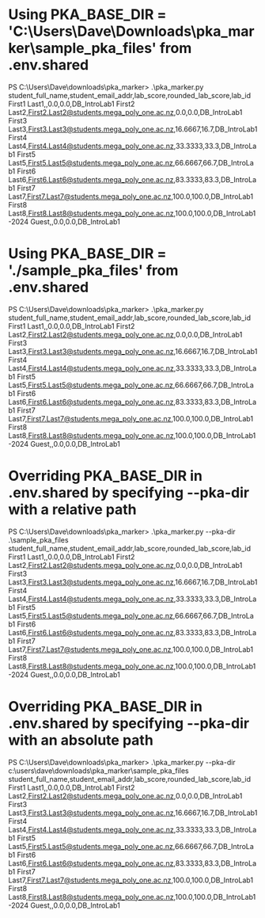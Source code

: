 
# Using PKA_BASE_DIR = 'C:\Users\Dave\Downloads\pka_marker\sample_pka_files' from .env.shared

PS C:\Users\Dave\downloads\pka_marker> .\pka_marker.py
student_full_name,student_email_addr,lab_score,rounded_lab_score,lab_id
First1 Last1,,0.0,0.0,DB_IntroLab1
First2 Last2,First2.Last2@students.mega_poly_one.ac.nz,0.0,0.0,DB_IntroLab1
First3 Last3,First3.Last3@students.mega_poly_one.ac.nz,16.6667,16.7,DB_IntroLab1
First4 Last4,First4.Last4@students.mega_poly_one.ac.nz,33.3333,33.3,DB_IntroLab1
First5 Last5,First5.Last5@students.mega_poly_one.ac.nz,66.6667,66.7,DB_IntroLab1
First6 Last6,First6.Last6@students.mega_poly_one.ac.nz,83.3333,83.3,DB_IntroLab1
First7 Last7,First7.Last7@students.mega_poly_one.ac.nz,100.0,100.0,DB_IntroLab1
First8 Last8,First8.Last8@students.mega_poly_one.ac.nz,100.0,100.0,DB_IntroLab1-2024
Guest,,0.0,0.0,DB_IntroLab1

# Using PKA_BASE_DIR = './sample_pka_files' from .env.shared
PS C:\Users\Dave\downloads\pka_marker> .\pka_marker.py
student_full_name,student_email_addr,lab_score,rounded_lab_score,lab_id
First1 Last1,,0.0,0.0,DB_IntroLab1
First2 Last2,First2.Last2@students.mega_poly_one.ac.nz,0.0,0.0,DB_IntroLab1
First3 Last3,First3.Last3@students.mega_poly_one.ac.nz,16.6667,16.7,DB_IntroLab1
First4 Last4,First4.Last4@students.mega_poly_one.ac.nz,33.3333,33.3,DB_IntroLab1
First5 Last5,First5.Last5@students.mega_poly_one.ac.nz,66.6667,66.7,DB_IntroLab1
First6 Last6,First6.Last6@students.mega_poly_one.ac.nz,83.3333,83.3,DB_IntroLab1
First7 Last7,First7.Last7@students.mega_poly_one.ac.nz,100.0,100.0,DB_IntroLab1
First8 Last8,First8.Last8@students.mega_poly_one.ac.nz,100.0,100.0,DB_IntroLab1-2024
Guest,,0.0,0.0,DB_IntroLab1


# Overriding PKA_BASE_DIR in .env.shared by specifying --pka-dir with a relative path
PS C:\Users\Dave\downloads\pka_marker> .\pka_marker.py  --pka-dir .\sample_pka_files
student_full_name,student_email_addr,lab_score,rounded_lab_score,lab_id
First1 Last1,,0.0,0.0,DB_IntroLab1
First2 Last2,First2.Last2@students.mega_poly_one.ac.nz,0.0,0.0,DB_IntroLab1
First3 Last3,First3.Last3@students.mega_poly_one.ac.nz,16.6667,16.7,DB_IntroLab1
First4 Last4,First4.Last4@students.mega_poly_one.ac.nz,33.3333,33.3,DB_IntroLab1
First5 Last5,First5.Last5@students.mega_poly_one.ac.nz,66.6667,66.7,DB_IntroLab1
First6 Last6,First6.Last6@students.mega_poly_one.ac.nz,83.3333,83.3,DB_IntroLab1
First7 Last7,First7.Last7@students.mega_poly_one.ac.nz,100.0,100.0,DB_IntroLab1
First8 Last8,First8.Last8@students.mega_poly_one.ac.nz,100.0,100.0,DB_IntroLab1-2024
Guest,,0.0,0.0,DB_IntroLab1


# Overriding PKA_BASE_DIR in .env.shared by specifying --pka-dir with an absolute path
PS C:\Users\Dave\downloads\pka_marker> .\pka_marker.py  --pka-dir c:\users\dave\downloads\pka_marker\sample_pka_files
student_full_name,student_email_addr,lab_score,rounded_lab_score,lab_id
First1 Last1,,0.0,0.0,DB_IntroLab1
First2 Last2,First2.Last2@students.mega_poly_one.ac.nz,0.0,0.0,DB_IntroLab1
First3 Last3,First3.Last3@students.mega_poly_one.ac.nz,16.6667,16.7,DB_IntroLab1
First4 Last4,First4.Last4@students.mega_poly_one.ac.nz,33.3333,33.3,DB_IntroLab1
First5 Last5,First5.Last5@students.mega_poly_one.ac.nz,66.6667,66.7,DB_IntroLab1
First6 Last6,First6.Last6@students.mega_poly_one.ac.nz,83.3333,83.3,DB_IntroLab1
First7 Last7,First7.Last7@students.mega_poly_one.ac.nz,100.0,100.0,DB_IntroLab1
First8 Last8,First8.Last8@students.mega_poly_one.ac.nz,100.0,100.0,DB_IntroLab1-2024
Guest,,0.0,0.0,DB_IntroLab1

